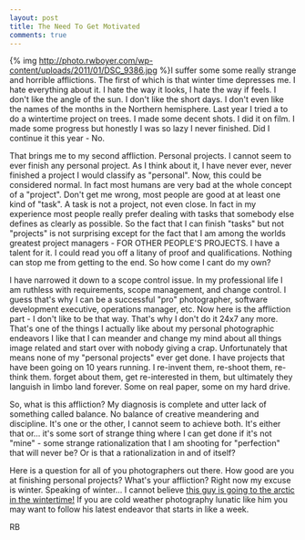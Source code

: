 ```yaml
---
layout: post
title: The Need To Get Motivated
comments: true
---
```

{% img http://photo.rwboyer.com/wp-content/uploads/2011/01/DSC_9386.jpg %}I suffer some some really strange and horrible afflictions. The first of which is that winter time depresses me. I hate everything about it. I hate the way it looks, I hate the way if feels. I don't like the angle of the sun. I don't like the short days. I don't even like the names of the months in the Northern hemisphere. Last year I tried a to do a wintertime project on trees. I made some decent shots. I did it on film. I made some progress but honestly I was so lazy I never finished. Did I continue it this year - No.

That brings me to my second affliction. Personal projects. I cannot seem to ever finish any personal project. As I think about it, I have never ever, never finished a project I would classify as "personal". Now, this could be considered normal. In fact most humans are very bad at the whole concept of a "project". Don't get me wrong, most people are good at at least one kind of "task". A task is not a project, not even close. In fact in my experience most people really prefer dealing with tasks that somebody else defines as clearly as possible. So the fact that I can finish "tasks" but not "projects" is not surprising except for the fact that I am among the worlds greatest project managers - FOR OTHER PEOPLE'S PROJECTS. I have a talent for it. I could read you off a litany of proof and qualifications. Nothing can stop me from getting to the end. So how come I cant do my own?

I have narrowed it down to a scope control issue. In my professional life I am ruthless with requirements, scope management, and change control. I guess that's why I can be a successful "pro" photographer, software development executive, operations manager, etc. Now here is the affliction part - I don't like to be that way. That's why I don't do it 24x7 any more. That's one of the things I actually like about my personal photographic endeavors I like that I can meander and change my mind about all things image related and start over with nobody giving a crap. Unfortunately that means none of my "personal projects" ever get done. I have projects that have been going on 10 years running. I re-invent them, re-shoot them, re-think them. forget about them, get re-interested in them, but ultimately they languish in limbo land forever. Some on real paper, some on my hard drive.

So, what is this affliction? My diagnosis is complete and utter lack of something called balance. No balance of creative meandering and discipline. It's one or the other, I cannot seem to achieve both. It's either that or... it's some sort of strange thing where I can get done if it's not "mine" - some strange rationalization that I am shooting for "perfection" that will never be? Or is that a rationalization in and of itself?

Here is a question for all of you photographers out there. How good are you at finishing personal projects? What's your affliction? Right now my excuse is winter. Speaking of winter... I cannot believe <a href="http://blog.lesterpickerphoto.com/">this guy is going to the arctic in the wintertime!</a> If you are cold weather photography lunatic like him you may want to follow his latest endeavor that starts in like a week.

RB